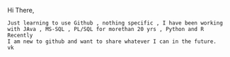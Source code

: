 
Hi There,

    Just learning to use Github , nothing specific , I have been working 
    with JAva , MS-SQL , PL/SQL for morethan 20 yrs , Python and R Recently 
    I am new to github and want to share whatever I can in the future.
    vk

